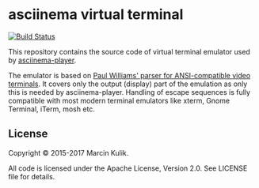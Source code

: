 # asciinema virtual terminal

[![Build Status](https://travis-ci.org/asciinema/vt.svg?branch=master)](https://travis-ci.org/asciinema/vt)

This repository contains the source code of virtual terminal emulator used
by [asciinema-player](https://github.com/asciinema/asciinema-player).

The emulator is based on
[Paul Williams' parser for ANSI-compatible video terminals](http://vt100.net/emu/dec_ansi_parser).
It covers only the output (display) part of the emulation as only this is needed
by asciinema-player. Handling of escape sequences is fully compatible
with most modern terminal emulators like xterm, Gnome Terminal, iTerm, mosh etc.

## License

Copyright &copy; 2015-2017 Marcin Kulik.

All code is licensed under the Apache License, Version 2.0. See LICENSE file for details.
